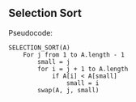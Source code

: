 ## Selection Sort

Pseudocode:

```
SELECTION_SORT(A)
    For j from 1 to A.length - 1
        small = j
        for i = j + 1 to A.length
            if A[i] < A[small]
                small = i
        swap(A, j, small) 
```
